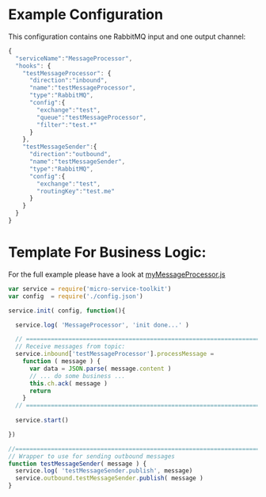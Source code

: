 # Example Configuration

This configuration contains one RabbitMQ input and one output channel: 

```javascript
{
  "serviceName":"MessageProcessor",
  "hooks": {
    "testMessageProcessor": { 
      "direction":"inbound",
      "name":"testMessageProcessor",
      "type":"RabbitMQ", 
      "config":{
        "exchange":"test",
        "queue":"testMessageProcessor",
        "filter":"test.*"
      }
    },
    "testMessageSender":{ 
      "direction":"outbound",
      "name":"testMessageSender", 
      "type":"RabbitMQ", 
      "config":{
        "exchange":"test",
        "routingKey":"test.me"
      } 
    }
  }
}
```

# Template For Business Logic:

For the full example please have a look at [myMessageProcessor.js](https://github.com/ma-ha/micro-service-toolkit/blob/master/test/myMessageProcessor.js)

```javascript
var service = require('micro-service-toolkit')
var config  = require('./config.json')

service.init( config, function(){

  service.log( 'MessageProcessor', 'init done...' )

  // ============================================================================
  // Receive messages from topic: 
  service.inbound['testMessageProcessor'].processMessage = 
    function ( message ) {
      var data = JSON.parse( message.content )
      // ... do some business ...
      this.ch.ack( message )
      return 
    }
  // ============================================================================
    
  service.start()

})

//============================================================================
// Wrapper to use for sending outbound messages
function testMessageSender( message ) {
  service.log( 'testMessageSender.publish', message)
  service.outbound.testMessageSender.publish( message )
}
```
